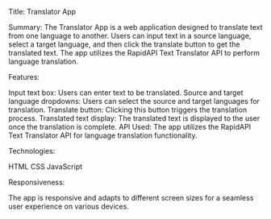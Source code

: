 
Title: Translator App

Summary:
The Translator App is a web application designed to translate text from one language to another. Users can input text in a source language, select a target language, and then click the translate button to get the translated text. The app utilizes the RapidAPI Text Translator API to perform language translation.

Features:

Input text box: Users can enter text to be translated.
Source and target language dropdowns: Users can select the source and target languages for translation.
Translate button: Clicking this button triggers the translation process.
Translated text display: The translated text is displayed to the user once the translation is complete.
API Used:
The app utilizes the RapidAPI Text Translator API for language translation functionality.

Technologies:

HTML
CSS
JavaScript

Responsiveness:

The app is responsive and adapts to different screen sizes for a seamless user experience on various devices.